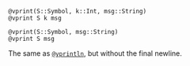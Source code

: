 ```
@vprint(S::Symbol, k::Int, msg::String)
@vprint S k msg

@vprint(S::Symbol, msg::String)
@vprint S msg
```

The same as [`@vprintln`](@ref), but without the final newline.
